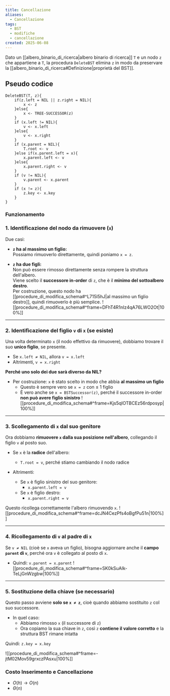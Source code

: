 ```yaml
---
title: Cancellazione
aliases:
  - Cancellazione
tags:
  - BST
  - modifiche
  - cancellazione
created: 2025-06-08
---
```

Dato un [[albero_binario_di_ricerca|albero binario di ricerca]] `T` e un nodo `z` che appartiene a `T`, la procedura `DeleteBST` elimina `z` in modo da preservare la [[albero_binario_di_ricerca#Definizione|proprietà del BST]].

## Pseudo codice

```
DeleteBST(T, z){
	if(z.left = NIL || z.right = NIL){
		x <- z
	}else{
		x <- TREE-SUCCESSOR(z)
	}
	if (x.left != NIL){
		v <- x.left
	}else{
		v <- x.right
	}
	if (x.parent = NIL){
		T.root <- v
	}else if(x.parent.left = x){
		x.parent.left <- v
	}else{
		x.parent.right <- v
	}
	if (v != NIL){
		v.parent <- x.parent
	}
	if (x != z){
		z.key <- x.key
	}
}
```

### Funzionamento
### 1. Identificazione del nodo da rimuovere (`x`)

Due casi:

- **`z` ha al massimo un figlio:**  
    Possiamo rimuoverlo direttamente, quindi poniamo `x = z`.
    
- **`z` ha due figli:**  
    Non può essere rimosso direttamente senza rompere la struttura dell'albero.  
    Viene scelto il **successore in-order** di `z`, che è il **minimo del sottoalbero destro**.  
    Per costruzione, questo nodo ha [[procedure_di_modifica_schema#^L715l5hJ|al massimo un figlio destro]], quindi rimuoverlo è più semplice.
![[procedure_di_modifica_schema#^frame=DFhT4R1nIz4qA76LWO2Ot|100%]]
---

### 2. Identificazione del figlio `v` di `x` (se esiste)

Una volta determinato `x` (il nodo effettivo da rimuovere), dobbiamo trovare il suo **unico figlio**, se presente.

- Se `x.left ≠ NIL`, allora `v = x.left`
- Altrimenti, `v = x.right`

**Perché uno solo dei due sarà diverso da NIL?**
- Per costruzione: `x` è stato scelto in modo che abbia **al massimo un figlio**
  - Questo è sempre vero se `x = z` con ≤ 1 figlio
  - È vero anche se `x = BSTSuccessor(z)`, perché il successore in-order **non può avere figlio sinistro**
![[procedure_di_modifica_schema#^frame=Kjs5qIOTBCEz56rdposyp|100%]]

---

### 3. Scollegamento di `x` dal suo genitore

Ora dobbiamo **rimuovere `x` dalla sua posizione nell'albero**, collegando il figlio `v` al posto suo.

- Se `x` è la **radice** dell'albero:
  - `T.root = v`, perché stiamo cambiando il nodo radice

- Altrimenti:
  - Se `x` è figlio sinistro del suo genitore:
    - `x.parent.left = v`
  - Se `x` è figlio destro:
    - `x.parent.right = v`

Questo ricollega correttamente l'albero rimuovendo `x`.
![[procedure_di_modifica_schema#^frame=dcJN4CezPfs4oBgfPu51n|100%]]

---

### 4. Ricollegamento di `v` al padre di `x`

Se `v ≠ NIL` (cioè se `x` aveva un figlio), bisogna aggiornare anche il **campo `parent` di `v`**, perché ora `v` è collegato al posto di `x`.

- Quindi: `v.parent = x.parent`
![[procedure_di_modifica_schema#^frame=SK0kSuAIk-TeLjGnWzgbw|100%]]
---

### 5. Sostituzione della chiave (se necessario)

Questo passo avviene **solo se `x ≠ z`**, cioè quando abbiamo sostituito `z` col suo successore.

- In quel caso:
  - Abbiamo rimosso `x` (il successore di `z`)
  - Ora copiamo la sua chiave in `z`, così `z` **contiene il valore corretto** e la struttura BST rimane intatta

Quindi: `z.key = x.key`

![[procedure_di_modifica_schema#^frame=-jtM02Mov59grxczPAsxu|100%]]

### Costo Inserimento e Cancellazione
+ $O(h)\rightarrow O(n)$
+ $\Theta(n)$
